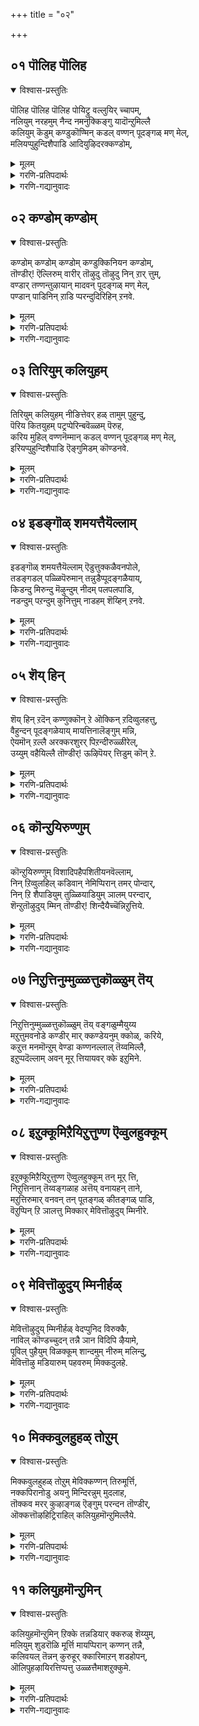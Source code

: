 +++
title = "०२"

+++


## ०१ पॊलिह पॊलिह
<details open><summary>विश्वास-प्रस्तुतिः</summary>

पॊलिह पॊलिह पॊलिह पोयिट्रु वल्लुयिर् च्चापम्,  
नलियुम् नरहमुम् नैन्द नमनुक्किङ्गु यादॊन्ऱुमिल्लै  
कलियुम् कॆडुम् कण्डुकॊण्मिन् कडल् वण्णन् पूदङ्गळ् मण् मेल्,  
मलियप्पुहुन्दिशैपाडि आदियुऴिदरक्कण्डोम्,
</details>

<details><summary>मूलम्</summary>

पॊलिह पॊलिह पॊलिह पोयिट्रु वल्लुयिर् च्चापम्,  
नलियुम् नरहमुम् नैन्द नमनुक्किङ्गु यादॊन्ऱुमिल्लै  
कलियुम् कॆडुम् कण्डुकॊण्मिन् कडल् वण्णन् पूदङ्गळ् मण् मेल्,  
मलियप्पुहुन्दिशैपाडि आदियुऴिदरक्कण्डोम्,
</details>

<details><summary>गरणि-प्रतिपदार्थः</summary>

पॊलिह, पॊलिह, पॊलिह = बाळिरि, शान्ति पडॆयिरि, अभिवृद्धिगॊळ्ळि, पोयिट्रु = होयिलु, वल् = बलिष्ठवाद, उयिर् = जीवन मेलण, शाखम् = शापवु \(जीवनु माडिद पापगळु\), नलियुम् = हिंसिसुव, नरहम् = नरकवु, नैन्द = नाशगॊण्डितु, नमनक्कु = यमनिगॆ, इङ्गु = इल्लि, यादु ऒन्ऱुम् इल्लै = एनॊन्दू \(कॆलस\) इल्ल, कलियुम् = कलिपुरुषनू, कॆडुम् = तॊलगिहोगुवनु, कण्डुकॊण्डेन् = कण्डुकॊळ्ळिरि, कडल् वण्नन्= कडलिन बण्णदवन, पूदङ्गळ् = भक्तरु, मण् मेल् = भूमियमेलॆ, मलिय = तुम्बिरुवन्तॆ, पुहुन्दु = प्रवेशिसि \(कूडिकॊण्डु\) इशैपादि = हाडुगळन्नु हाडुत्ता, आडि = कुणिदाडि, उऴिदर = \(ऎल्लॆल्लू\) सञ्चरिसुवुदन्नु कण्डोम् = कण्डॆवु. 
</details>

<details><summary>गरणि-गद्यानुवादः</summary>

बाळिरि, शान्तिपडॆयिरि, अभिवृद्धिगॊळ्ळि. जीवन मेलण बलवाद शापहोयितु. हिंसिसुव नरकवु नाशगॊण्डितु. यमनिगॆ इल्लि याव कॆलसवू इल्लदायितु. कलिपुरुषनू तॊलगुवनु. कण्डुकॊळ्ळि कडलवण्णन भक्तरु भूमियमेलॆ तुम्बिकॊण्डिरुवन्तॆ प्रवेशिसि, \(हाडुगळन्नु\) हाडुत्ता, कुणिदाडुत्ता \(ऎल्लॆल्लू\) सञ्चरिसुवुदन्नु कण्डॆवु. 

ई पाशुरदल्लि आळ्वारर हर्षोद्गारवन्नु काणबहुदु. भूमिय मेलण बलवाद शाप होयितु. हिंसिसुव नरकवु नाशगॊण्डितु. यमनिगॆ इल्लि याव कॆलसवू इल्लदायितु. कलिपुरुषनू तॊलगुवनु. कण्डुकॊळ्ळि कडलवण्णन भक्तरु भूमियमेलॆ तुम्बिकॊण्डिरुवन्तॆ प्रवेशिसि, \(हाडुगळन्नु\) हाडुत्ता, कुणिदाडुत्ता \(ऎल्लॆल्लू\) सञ्चरिसुवुदन्नु कण्डॆवु. 

ई पाशुरदल्लि आळ्वारर हर्षोद्गारवन्नु काणबहुदु. भूमिय मेलण जीवराशियॆल्ल ऒट्टागि उज्जीवनगॊळ्ळुव काल बन्तल्ल ऎन्दु अवरिगॆ अष्टु सन्तोष. 

जीवनु उद्धारगॊळ्ळुवुदक्कॆ बेकादद्दु अवनिगॆ अण्टिरुव ’हुट्टु-सावु’गळ पुनरावर्तनॆ इल्लदिरुवुदु, नरकबाधॆ इल्लदिरुवुदु, कलिय प्राबल्य अवरमेलॆ नडॆयदन्तागुवुदु. इन्थ ऒळ्ळॆयकाल बन्दद्दादरू हेगॆ? एतरिन्द? इवक्कॆ सूचनॆयू पाशुरदल्लिदॆ. 

“पॊलिह, पॊलिह, पॊलिह” – शाश्वतवाद आनन्दद बाळ्वॆयन्नु अनुभविसुववरागि ऎम्ब विषयवन्नु, ऒन्दे मातन्नु मूरु बारि बळसुत्ता, ऒत्ति ऒत्ति हेळुव रीति इदु. 

“पॊलि” – ऎम्बुदक्कॆ ’बाळु’, ’अभिवृद्धिगॊळ्ळु’, “शोभिसु’, ’विजृम्भिसु’, ’समृद्धिपडॆ’, ’मङ्गळावागु’, ’शान्तिपडॆ’, ऎन्दु मुन्तागि अर्थवागुव ऒळ्ळॆय पद. अदर बहुवचन क्रियारूप ’पॊलिह’. 

“पोयिट्रु वल् उयिर् शाबम्” – जीवनिगॆ तगुलिद्द बिडिसिकॊळ्ळलारद बलवाद शापवॆन्दरॆ ’पुनर्जन्म’ ’अदु होयितु’ ऎन्दरॆ, ’बिडुगडॆ उण्टायितु’, जीवनु कातरपडबेकादद्दु श्रमिसबेकादद्दु, अदक्कागिये – बिडुगडॆगोस्करवागिये. 

“नलियुम् नरहम् नैन्द” – पुनर्जन्मदिन्द जीवनिगॆ अवन ऒन्दॊन्दु हुट्टिनल्लू अवन कर्मक्कॆ तक्क फलवागि, अवनिगॆ नरकवासवू अल्लिय यातनॆगळू. ’हुट्टु, ऎम्बुदरिन्दले बिडुगडॆयाद बळिक अवनिगॆ नरकवासवॆल्लियदु? 

“नमनुक्किङ्ग्जुयादॊन्ऱुमिल्लै” – जीवनु मरणिसिद बळिक अवनु यमपट्टणक्कॆ होगि, अल्लि तन्न पापकर्मगळिगॆ तक्क दण्डनॆयन्नु यमनिन्द स्वीकरिसि, हिंसॆयन्नु अनुभविसबेकादद्दु यमन आज्ञॆयन्तॆ, ’हुट्टु’ ऎम्बुदे इल्लदाग ’सावु’ ऎल्लिन्द बन्तु? कर्मगळिगू पापानुभवक्कू अवकाशवॆल्लि? आद्दरिन्द, यमनिगेनु कॆलस? 

“कलियुम् कॆडुम्” – कलियुगदल्लि कपट, मोस, वञ्चनॆ, कळवु, कॊलॆ – मुन्ताद दुष्कृतिगळे हॆच्चु. सज्जनरिगॆ अवर सत्कार्यगळिगॆ ऎडॆयिल्लवागुत्तदॆ. भूमिय मेलॆ कॆट्टद्दु नडॆयुवुदक्कॆ अवकाशवे इल्लवाद मेलॆ, भगवन्नामसङ्कीर्तनॆ ऎल्लॆल्लू हरडितुम्बिद मेलॆ, कलिय प्राबल्यक्कॆ अवकाशवॆल्लि? 

“कण्डुकॊण्मिन्...................कण्डोम्” – जनरे, इदक्कॆल्ल कारणवेनॆम्बुदन्नु कण्डुकॊळ्ळि, भगवन्तन भक्तरु ऎल्लॆल्लू तुम्बिकॊण्डु, भगवन्तनन्नु कुरितु हाडि, हॊगळि, कुणिदाडि, आनन्दिसुत्तिरुवुदन्नु, अवर गोष्टिगळल्लि ऎल्ल कडॆयू सञ्चरिसुत्तिरुवुदन्नु नोडि. भगवन्नाम सङ्कीर्तनॆयु ऎल्लॆल्लू हरडुवुदू, भक्तर कूटगळु ऎल्लॆल्लू शोभिसुवुदू कारण, कण्डिरा\! 

आळ्वाररु हेळुत्तारॆ- भूलोकवासिगळे, नीवॆल्लरू चिरकाल आनन्ददिन्द बाळुव काल बन्दिदॆ\! भगवद्भक्तर कूटगळु ऎल्लॆल्लू भगवन्तनन्नु कुरितु हाडि, हॊगळि, नलियुवुदन्नू, अवरु तण्डगळागि देशवॆल्ल सञ्चरिसुवुदन्नू नोडि. अवर शुभकार्य ऎल्लर मेलू परिणामकारियागुवुदु\! ’हुट्टु’ ऎम्ब घोरशापदिन्द जीवनु मुक्तनागुवनु. नरकबाधॆ तप्पुवुदु. यमनिगॆ भूलोकदल्लि कॆलसवे इल्लदे होगुवुदु. कलियदोषगळिगॆ अवकाशविल्लवागुवुदु.
</details>



## ०२ कण्डोम् कण्डोम्
<details open><summary>विश्वास-प्रस्तुतिः</summary>

कण्डोम् कण्डोम् कण्डोम् कण्डुक्किनियन कण्डोम्,  
तॊण्डीर्\! ऎल्लिरुम् वारीर् तॊऴुदु तॊऴुदु निन् ऱार् त्तुम्,   
वण्डार् तण्णन्तुऴायान् मादवन् पूदङ्गळ् मण् मेल्,   
पण्डान् पाडिनिन् ऱाडि प्परन्दुदिरिहिन् ऱनवे.
</details>

<details><summary>मूलम्</summary>

कण्डोम् कण्डोम् कण्डोम् कण्डुक्किनियन कण्डोम्,  
तॊण्डीर्\! ऎल्लिरुम् वारीर् तॊऴुदु तॊऴुदु निन् ऱार् त्तुम्,   
वण्डार् तण्णन्तुऴायान् मादवन् पूदङ्गळ् मण् मेल्,   
पण्डान् पाडिनिन् ऱाडि प्परन्दुदिरिहिन् ऱनवे.
</details>

<details><summary>गरणि-प्रतिपदार्थः</summary>

कण्डोम्, कण्डोम्, कण्डोम् = कण्डॆवु, कण्डॆवु, कण्डॆवु, कण्णुक्कु = कण्णिगॆ, इनियन = प्रियवादद्दन्नु, कण्डोम् = कण्डॆवु, तॊण्डीर् = भक्तरे \(भागवतरे\), ऎल्लीरुम् = ऎल्लरू, वारीर् = बन्नि, तॊऴदु तॊऴदु = नमस्करिसि, पूजिसि, निन्ऱु = निन्तु, आर् त्तुम् = प्रार्थिसोण, वण्डुआर् = दुम्बिगळु तुम्बिरुव, तण् = तम्पाड, अम् = सॊगसाद, तुऴायान् = तुलसिय हारवन्नु धरिसिदवनाद, मादवन् = माधवन, पूदङ्गळ् = भक्तरु, मणि मेल् = भूमिय मेलॆ, पण्डान् = हाडुगळन्नु, पादि = हाडि, निन्ऱु = निन्तु, आडि = नलिदाडि, परन्दु = ऎल्लॆल्लू विस्तरिसि, \(हरडिकॊण्डु\), तिरिहिन् ऱनवे = सञ्चरिसुत्तिद्दारॆ. 
</details>

<details><summary>गरणि-गद्यानुवादः</summary>

कण्डॆवु कण्डॆवु कण्डॆवु. कण्णिगॆ प्रियवादद्दन्नु कण्डॆवु. भक्तरे ऎल्लरू बन्नि. नमस्करिसि, पूजिसि, निन्तु, प्रार्थिसोण. दुम्बिगळु तुम्बिरुव तम्पाद सॊगसाद तुलसिय हारवन्नु धरिसिदवनाद माधवन भक्तरु \(भागवतरु\) भूमिय मेलॆ हाडुगळन्नु हाडि, निन्तु नलिदाडि, ऎल्लॆल्लू हरडिकॊण्डु, सञ्चरिसुत्तिद्दारॆ. 

भक्तर कूटगळु भगवन्तनन्नु हॊगळि, हाडि, नलिदु, इतररन्नु नलिसुत्तारॆ. अवर सहवासदिन्द ऎल्लरू भक्तरागबहुदु – ऎम्बुदु ई पाशुरद विषय. 

आळ्वाररु हेळुत्तारॆ- भक्तजनरे, आनन्दद नोटवॊन्दु कण्डु बरुत्तिदॆ. ऎल्लॆल्लू भक्तजनर कूटगळु तुम्बि, हरडुत्तिवॆ. परिमळतुम्बिद तुलसिय हारवन्नु धरिसिरुव माधवनाद सर्वेश्वरनन्नु कुरितु कीर्तिसि, हाडि, नलिदाडि, सञ्चरिसुत्तिद्दारॆ भक्तर कूट. नावू अल्लिगॆ होगोण. अवरन्नु ऎदुर्गॊळ्ळोण. अवरिगॆ ऎरगोण. अवरन्नु पूजिसोण. अवरॊडनॆ कूडिकॊळ्ळोण. भगवन्तनन्नु स्तुतिसि, पूजिसि, आनन्दिसोण, बन्नि. ई सुसमयवन्नु नावु कळॆदुकॊळ्ळबारदु. 

सज्जनर सङ्गदिन्द बरुवुदु सत्फलवे अल्लवे?
</details>



## ०३ तिरियुम् कलियुहम्
<details open><summary>विश्वास-प्रस्तुतिः</summary>

तिरियुम् कलियुहम् नीङित्तेवर् हळ् तामुम् पुहुन्दु,  
पॆरिय कितयुहम् पट्रप्पेरिन्बवॆळ्ळम् पॆरुह,  
करिय मुहिल् वण्णनॆम्मान् कडल् वण्णन् पूदङ्गळ् मण् मेल्,   
इरियप्पुहुन्दिशैपाडि ऎङ्गुमिडम् कॊण्डनवे.
</details>

<details><summary>मूलम्</summary>

तिरियुम् कलियुहम् नीङित्तेवर् हळ् तामुम् पुहुन्दु,  
पॆरिय कितयुहम् पट्रप्पेरिन्बवॆळ्ळम् पॆरुह,  
करिय मुहिल् वण्णनॆम्मान् कडल् वण्णन् पूदङ्गळ् मण् मेल्,   
इरियप्पुहुन्दिशैपाडि ऎङ्गुमिडम् कॊण्डनवे.
</details>

<details><summary>गरणि-प्रतिपदार्थः</summary>

तिरियुम् = मुन्नुग्गि सञ्चरिसुव, कलियुहम् = कलियुगवु \(कलिप्रभाववु\), नीङ्गि = कडॆगडु \(नीगि\), तेवर् हळ् तामुम् = देवतॆगळू \(सात्त्विक स्वभावदजनरु\), पुहुन्दु = भूलोकवन्नु सेरि, पॆरिय = महत्ताद, कितयुहम् = कृतयुगवु, पट्रि= उण्टागि, पेर् इन् बम् = आनन्दद हॆच्चाद, वॆळ्ळम् = प्रवाहवु, पॆरुह = तुम्बि हरियुवन्तॆ, करिय मुहिल् वण्णन् = कार्मुगिलबण्णदवनू, ऎम्मान् = नम्म स्वामियू, कडल् वण्णन् = कडलवण्णनू आदवन, पूदङ्गळ् = भक्तरु, मण् मेल् = भूलोकदल्लि, इरिय = निर्भयवागि, पुहुन्दु = बन्दु \(सेरि\), इशैपाडि = \(भगवद्गुण\) गानमाडि, ऎङ्गुम् = ऎल्लॆल्लियू, इडम् कॊण्डनवे = तुम्बिकॊण्डिद्दारल्ल. 
</details>

<details><summary>गरणि-गद्यानुवादः</summary>

मुन्नुग्गि सञ्चरिसुव कलियुगवु \(कलिप्रभाववु\) नीगि, देवतॆगळू \(सात्त्विक स्वभावद जनरू\) भूलोकवन्नु सेरि, महत्ताद कृतयुगवु बन्दु महदानन्दद हळ्ळवु तुम्बि हरियुवन्तॆ, कार्मुगिलबण्णदवनू, कडलवण्णनू आद नम्म स्वामिय भक्तरु भूलोकदल्लि निर्भयवागि बन्दु सेरि, \(भगवद्गुण\) गानमाडि, ऎल्लॆल्लू तुम्बिकॊण्डिद्दारल्ल\! 

भक्तकूटगळु भूमिय मेलॆ तुम्बिकॊण्डिरुवदर परिणामवेनॆन्दु इल्लि सूचिसलागुत्तदॆ. 

“तिरियुम् कलियुहम् नीङ्ग’ – कलियुग मुन्नुग्गि बरुत्तिरुवुदु तडॆगॊळ्ळुत्तदॆ. कलिय प्राबल्यवॆन्दरॆ, धर्मनष्टवागुत्तदॆ. आचार व्यवहारगळल्लि ऎल्ला बगॆय मार्पाडुगळु नडॆयुत्तवॆ. वर्णसङ्करवागुत्तदॆ. देवरु, हिरियरु, भक्तरु मुन्ताद सात्त्विकरिगॆ ऎडॆये इल्लवागुत्तदॆ. ऎल्लॆल्लू तामसगुणतुम्बि ताण्डववाडुत्तदॆ. ऎल्ला बगॆय कॆट्ट परिणामगळे तुम्बितुळुकुत्तदॆ. ई बगॆयदॆल्लवू परिपूर्णवागि नाशवागुवुदु भगवद्भक्तर तण्डगळु निर्भयवागि हाडुत्ता मैमरॆतु नलिदाडुवुदरिन्दले. 

“तेवर् हळ् तामुम् पुहुन्दु” – कृतयुग भूलोकदल्लि बन्दितॆन्दरॆ, सुररू भूसुररॊडनॆ कलॆतु आनन्दिसुवन्तागुत्तदॆ. आग भूलोकवू स्वर्गसमानवे आगुत्तदॆ. 

“पॆरिय कितयुहम् पट्रि” – भक्तर कूटगळु ऎल्लॆल्लू निर्भयवागि भगवन्नामसङ्कीर्तनॆ मादुत्ता भूलोकदल्लि सञ्चरिसुवुदर परिणामवागि, अधर्म, कपट, वञ्चनॆ, क्रौर्य मुन्तादवक्कॆ स्थळविल्लदॆ होगुत्तदॆ. मत्तॆ धर्मनॆलॆगॊळ्ळुत्तदॆ. देवरु, गुरु, हिरियरु, भक्तरु – इवरल्लि गौरव हॆच्चुत्तदॆ. सात्त्विक गुणक्कॆ प्राधान्य सिक्कुत्तदॆ. 

आळ्वाररु हेळुत्तारॆ- भगवद्भक्तर कूटगळु भूमिय मेलॆ ऎल्ल कडॆयू तुम्बिकॊण्डु, भक्तिय हाडुगळन्नु हाडि नलियुवुदर फलवागि, कलिय प्रभाववे इल्लदन्तागुत्तदॆ. धर्मक्कॆ आधारवाद सत्त्वप्रधानवाद कृतयुग बरुत्तदॆ. ऎल्लॆल्लू आनन्दद कडलु हरियुत्तदॆ. तृप्तियू, शान्तियू नॆलॆगॊळ्ळुत्तवॆ. \(भक्तरे, बन्नि नावू अवरॊडनॆ कूडि, आडि, नलियोण\).
</details>



## ०४ इडङ्गॊळ् शमयत्तैयॆल्लाम्
<details open><summary>विश्वास-प्रस्तुतिः</summary>

इडङ्गॊळ् शमयत्तैयॆल्लाम् ऎडुत्तुक्कळैवनपोले,   
तडङ्गडल् पळ्ळिपॆरुमान् तन्नुडैप्पूदङ्गळैयाय्,  
किडन्दु मिरुन्दु मॆऴुन्दुम् नीदम् पलपलपाडि,  
नडन्दुम् पऱन्दुम् कुनित्तुम् नाडहम् शॆय्हिन् ऱनवे.
</details>

<details><summary>मूलम्</summary>

इडङ्गॊळ् शमयत्तैयॆल्लाम् ऎडुत्तुक्कळैवनपोले,   
तडङ्गडल् पळ्ळिपॆरुमान् तन्नुडैप्पूदङ्गळैयाय्,  
किडन्दु मिरुन्दु मॆऴुन्दुम् नीदम् पलपलपाडि,  
नडन्दुम् पऱन्दुम् कुनित्तुम् नाडहम् शॆय्हिन् ऱनवे.
</details>

<details><summary>गरणि-प्रतिपदार्थः</summary>

इडम् कॊळ् = आक्रमिसिकॊण्डिरुव, शमयत्तै ऎल्लाम् = कालवन्नॆल्ला \(धर्मगळन्नॆल्ला\) ऎडुत्तु = कित्तु, कळैवन पोले = नाशमाडुव हागॆ, तडकडल् = विस्तारवाद कडलल्लि, पळ्ळि = पवडिसुव \(निद्रिसुव\), पॆरुमान् = स्वामियु, तन्नुडै = तन्न, पूदङ्गळै आय् = भक्तरे आगि, किडन्दुम् = निन्तू, नीदम् = हाडुगळन्नु, पलपल पादि= हलवारु हाडि, नडन्दुम् = नडॆदाडियू, पऱन्दुम् = हाराडियू \(आतुरगॊण्डू\), कुनित्तुम् = बग्गियू, नाटहम् = नाटकवन्नु, शॆय् हिन् ऱनवे = माडुत्तिद्दारल्ल\!
</details>

<details><summary>गरणि-गद्यानुवादः</summary>

आक्रमिसिकॊण्डिरुव \(कालवन्नॆल्ला\) धर्मगळन्नॆल्ला कित्तु नाशमाडुव हागॆ विस्तारवाद कडलल्लि निद्रिसुव स्वामियु तन्न भक्तरे आगि, मलगियू, कुळितू, निन्तू, अनेकानेक हाडुगळन्नु हाडि, नडॆदाडियू, हाराडियू, बग्गियू, नाटकवन्नु माडुत्तिद्दारल्ल? 

भगवद्भक्तरु इळॆयल्लि माडुव दिव्यवाद कॆलसगळन्नू, अवुगळिन्दागुव परिणामवन्नू इल्लि हेळलागुत्तिदॆ. 

भक्तरु \(भागवतरु\) यारु? – जनसामान्यरन्नु तन्न कडॆगॆ आकर्षिसुवुदक्कागि, भगवन्तने सद्भक्तर रूप तळॆदु, भूमिय मेलॆ ऎल्लॆल्लु हरडिकॊण्डु, भक्तिय हाडुगळन्नु हाडुत्ता, कुळितु, निन्तु, मलगि, ऎद्दु, बग्गि, आडि, कुनिदु – नानाबगॆयल्लि नाटकवन्नाडुत्तिद्दानॆ. 

भक्तरु भगवत्स्वरूपवे ऎन्दू, भगवन्तनिगॆ सल्लबेकाद अवरिगॆ सल्लबेकॆन्दू इल्लि हेळिदन्तॆ. 

आळ्वाररु हेळुत्तारॆ- भूमियमेलॆ जनरु बेडवाद कार्यगळल्लि आसक्तिवहिसि, व्यर्थवागि कालवन्नु कळॆयुवुदन्नु तप्पिसुवुदक्कागि, भगवन्तने स्वतः भक्तर रूपदल्लि अवतरिसुत्तानॆ. नॆलदमेलॆ कुळितु, निन्तु, मलगि, नडॆदु, बग्गि, ऎद्दु, नानारीतियल्लि नाटकवाडुत्ता \(नटनॆ माडुत्ता\), बगॆबगॆयागि भक्तिय हाडुगळन्नु हाडुत्ता इद्दानॆ. अवने आद भागवतरन्नु \(भक्तरन्नु\) हिम्बालिसि, अवर हाडुगळन्नालिसि, आनन्दिसि, उज्जीवनगॊळ्ळोण. 

पाशुरदल्लि ’शमयम्’ ऎम्ब पद ’काल’ ऎन्दू ’धर्म’ ऎन्दू अर्थ कॊडुत्तदॆ. आळ्वारर कालदल्लि वैदिक मत खिलवागित्तु. अवैदिक मतगळु ऎल्लॆल्लू हरडिकॊण्डिद्दवु. ई विषयवन्नु मनस्सिगॆ तन्दुकॊण्डरॆ, पाशुरवन्नु ई बगॆयल्लि विवरिसबहुदु- वेदबाहिरवाद मतगळन्नॆल्ला बेरु सहित कित्तुहाकुवुदक्कागि. वेद मतवन्नु उद्धरिसुवुदक्कागि, भगवन्तनु भक्तर रूपदल्लि भूमियमेलॆ अवतरिसि, भक्तिभाववन्नु ऎल्लॆल्लू हरडुवन्तॆ माडिद्दानॆ” – भगवन्तन विचित्रनाटकवे इदु”.
</details>



## ०५ शॆय् हिन्
<details open><summary>विश्वास-प्रस्तुतिः</summary>

शॆय् हिन् ऱदॆन् कण्णुक्कॊन् ऱे ऒक्किन् ऱदिव्वुलहत्तु,  
वैहुन्दन् पूदङ्गळेयाय् मायत्तिनालॆङ्गुम् मन्नि,  
ऐयमॊन् ऱल्लै अरक्करशुरर् पिऱन्दीरुळ्ळीरेल्,  
उय्युम् वहैयिल्लै तॊण्डीर्\! ऊऴिपॆयर् त्तिडुम् कॊन् ऱे.
</details>

<details><summary>मूलम्</summary>

शॆय् हिन् ऱदॆन् कण्णुक्कॊन् ऱे ऒक्किन् ऱदिव्वुलहत्तु,  
वैहुन्दन् पूदङ्गळेयाय् मायत्तिनालॆङ्गुम् मन्नि,  
ऐयमॊन् ऱल्लै अरक्करशुरर् पिऱन्दीरुळ्ळीरेल्,  
उय्युम् वहैयिल्लै तॊण्डीर्\! ऊऴिपॆयर् त्तिडुम् कॊन् ऱे.
</details>

<details><summary>गरणि-प्रतिपदार्थः</summary>

शॆय् हिन् ऱदु = \(अवरु\) माडुत्तिरुवुदु. ऎन् कण्णुक्कु = नन्न कण्णिगॆ, ऒन् ऱे = ऒन्दे आगि, ऒक्किन् ऱदु = तोरिबरुत्तदॆ, इ उलहत्तु = ई लोकदल्लि, वैहुन्दन् = भगवन्तनु \(वैकुण्ठपतियु\), पूदङ्गळे आय् = भक्तरे आगि \(अवतरिसि\), मायत्तिनाल् = मायदिन्द ऎङ्गुम् = ऎल्लल्लियू, मन्नि = तुम्बि, \(इरुत्तानॆ\) ऐयम् ऒन्ऱु इल्लै = संशयवु स्वल्पवू इल्ल, अरक्कर् अशुरर् = राक्षसरु, असुररु, पिऱन्दीर् = हुट्टिदवरु, उळ्ळीर् = आगिद्दरॆ \(उळ्ळवरागिद्दरॆ\), उय्युम् = उज्जीवनगॊळ्ळुव, वहै इल्लै = रीति इल्ल, तॊण्डीर् = भक्तरे, ऊऴि = युगवु, पॆयर् त्तु = वृद्धिगॊण्डु, इडुम् कॊन् ऱे = \(निम्मन्नु \) कॊन्दे बिडुवुदु. 
</details>

<details><summary>गरणि-गद्यानुवादः</summary>

\(अवरु\) माडुत्तिरुवुदु नन्न कण्णिगॆ ऒन्दे आगि तोरिबरुत्तदॆ. ई लोकदल्लि वैकुण्ठपतियु भक्तरे आगि अवतरिसि, तन्न मायॆयिन्द ऎल्लॆल्लू तुम्बिरुत्तानॆ. संशय स्वल्पवू इल्ल. राक्षसरु असुररु \(इवरिगॆ\) हुट्टिदवरु उळ्ळवरागिद्दरॆ, उज्जीवनक्कॆ बेरॆ रीतिये इल्ल. भक्तरे, युगवु वृद्धिगॊण्डु निम्मन्नु कॊन्देबिडुवुदु.

हिन्दिन पाशुरद विषयवाद भगवन्तने भक्तररूपदल्लि धरॆगिळिदु बन्दु माडुत्तिरुव कॆलसद फलवेनॆम्बुदन्नु इन्नष्टु स्पष्टपडिसलागुत्तदॆ. 

“शॆय् हिन् ऱदॆन् कण्णुक्कॊन् ऱे ऒक्किन् ऱदु” – धरॆय जनरु माडुवुदॆल्लवू, ऒन्दे बगॆयदु ऎनिसुत्तदॆ. हुट्टुवुदु, बॆळॆयुवुदु, लग्नवागुवुदु, मक्कळन्नु पडॆयुवुदु, जीवनदल्लि नानाक्लेशगळन्नु अनुभविसुवुदु. बगॆबगॆय कर्मगळन्नु माडुवुदु, रोग मुप्पुगळन्ननुभविसुवुदु, कडॆगॆ सायुवुदु. निरन्तरवू संसार तापत्रयगळल्लि सिक्किबिद्दु तॊळलुत्तले इरुवुदु. ई जनरू उद्धारगॊळ्ळबेडवे? बिडुगडॆ हॊन्दबेडवे? बिडुगडॆ हॊन्दबेडवे? आळ्वाररिगॆ इदन्नॆल्ला कण्डु मरुक. 

“इव्वुलहत्तु वैहुन्दन् पूदङ्गळॆयाय् मायत्तिनालॆङ्गुम् मन्नि” – भगवन्तनिगॆ इन्थ अज्ञानि जनरन्नु कुरितु मरुक. अवरन्नु सन्मार्गक्कॆ तरलु सङ्कल्पिसुत्तानॆ. अदक्कागि, लोकदल्लि भगवद्भक्तर रूपदल्लि अवतरिसि, अवने ऎल्लॆल्लू हरडिकॊण्डिद्दानॆ. नामसङ्कीर्तनॆयन्नु नडॆसुत्तानॆ. अदन्नु ऎल्लरू स्वीकरिसुवन्तॆ माडुत्तानॆ. हीगिदॆ भगवन्तन् ’माय’ – अवन सङ्कल्प.

“अरक्करशुरर् पिऱन्दीरुळ्ळीरेल्” – जनरे, असुर, राक्षस स्वभावदवरु नीवागिद्दरॆ, निमगॆ उद्धारगॊळ्ळलु बेरॆ मार्गवे इल्ल. भगवन्नामस्मरणॆयॊन्दे सरळमार्ग. 

“ऊऴि पॆयर् त्तिडुम् कॊन् ऱे” – मेलण मार्गवन्नु, असुर, राक्षस प्रकृतियवरु नीवागि, हिडिद हॊरतु निमगॆ उज्जीवनसाध्यविल्ल. कलिपुरुषनिगॆ निम्म स्वभावदवरल्लि बहळ इष्ट. अवनु प्रबलगॊळ्ळुवुदक्कॆ अनुकूल. निम्मन्नु मत्तॆमत्तॆ कॊल्लुवुदक्कू, कडुपापिगळन्नागि माडुवुदक्कू, नरकभाजन माडुवुदक्कू अवनिगॆ सदवकाश. 

आळ्वाररु हेळुत्तारॆ- नन्न कण्णिगॆ लोकद जनरॆल्ल माडुवुदु ऒन्दे कॆलस ऎन्दु तोरुत्तदॆ. कलियु प्रबलगॊण्डु तामसप्रकृति वृद्धिगॊळ्ळुवुदु. अदरिन्द जनरन्नु तप्पिसुवुदक्कागिये भगवन्तनु भक्तर \(भागवतर\) रूपदल्लि ऎल्लॆल्लू हरडिकॊण्डु, अवर उज्जीवनक्कॆ सरळ मार्गवाद भगवन्नाम स्मरणॆमाडुवुदन्नु कलिसुत्तानॆ.
</details>



## ०६ कॊन्ऱुयिरुण्णुम्
<details open><summary>विश्वास-प्रस्तुतिः</summary>

कॊन्ऱुयिरुण्णुम् विशादिपहैपशितीयनवॆल्लाम्,   
निन् ऱिव्वुलहिल् कडिवान् नेमिप्पिरान् तमर् पोन्दार्,  
निन् ऱि शैपाडियुम् तुळ्ळियाडियुम् ञालम् परन्दार्,  
शॆन्ऱुतॊऴुदुय् म्मिन् तॊण्डीर्\! शिन्दैयैच्चॆन्निऱुत्तिये.
</details>

<details><summary>मूलम्</summary>

कॊन्ऱुयिरुण्णुम् विशादिपहैपशितीयनवॆल्लाम्,   
निन् ऱिव्वुलहिल् कडिवान् नेमिप्पिरान् तमर् पोन्दार्,  
निन् ऱि शैपाडियुम् तुळ्ळियाडियुम् ञालम् परन्दार्,  
शॆन्ऱुतॊऴुदुय् म्मिन् तॊण्डीर्\! शिन्दैयैच्चॆन्निऱुत्तिये.
</details>

<details><summary>गरणि-प्रतिपदार्थः</summary>

कॊन्ऱु = कॊन्दु, उयिर् = प्राणवन्नु, उण्णुम् = नलुगिसुवन्थ \(हिंसिसि पीडिसुवन्त\), विशादि =व्याधि \(रोग\), पहै = द्वेष, पशि = हसिवु, \(मुन्ताद\), तीयन ऎल्लाम् = कॆट्टवॆल्लवन्नू निन्ऱु इ उलहिल् = ई लोकदिन्द, \(’इ उलहिल् निन्ऱु’ ऎन्दु अन्वय\), कडिवान् = तॊलगिसुवुदक्कागिये, नेमिप्पिरान् तमर् = तॊलगिसुवुदक्कागिये, नेमिप्पिरान् तमर् = चक्रधारियाद स्वामिय भक्तरु \(दासरु\), पोन्दार् = बन्दिद्दारॆ, निन्ऱु= निन्तु, इशैपाडियुम् = गानमाडियू, तुळ्ळि = उत्साहदिन्द, आडियुम् = नलिदाडियू \(कुणिदाडियू\), ञूलम् = भूलोकदल्लॆल्ला, परन्दार् = हरडिकॊण्डिद्दारॆ, शॆन्ऱु = होगि, तॊऴुदु = ऎरगि \(पूजिसि\), उय् म्मिन् = उज्जीवनगॊळ्ळि, तॊण्डीर् = भक्तरे, शिन्दैयै = मनस्सन्नु, शॆम् निऱुत्तिये = चॆन्नागि \(शुद्धवागि\) इरिसि \(निल्लिसि\)ये. 
</details>

<details><summary>गरणि-गद्यानुवादः</summary>

कॊन्दु पीडिसुवन्थ रोग, द्वेष, हसिवु मुन्ताद कॆट्टवॆल्लवन्नू ई लोकदिन्द तॊलगिसुवुदक्कागिये चक्रधारियाद स्वामिय भक्तरु बन्दिद्दारॆ. निन्तु गान माडियू, उत्साहदिन्द कुणिदाडियू भूलोकदल्लॆल्ला हराडिकॊण्डिद्दारॆ. भक्तरे, होगि, ऎरगु \(पूजिसि\), उज्जीवनगॊळ्ळिरि, मनस्सन्नु शुद्धवागि इरिसिये. 

भगवद्भक्तराद भागवतरु भूलोकदल्लॆल्ला तुम्बि हरडिकॊण्डिरुवुदर उद्देशवेनु ऎम्बुदन्नु इल्लि हेळलागुत्तदॆ. 

“कॊन्ऱुयिरुण्णुम्..........................यॆल्लाम्” – मनुष्यनन्नु हिंसिसि, नलुगिसि, पीडिसुव कॆट्ट विषयगळु हलवारु. इल्लि मूरन्नु मात्र आरिसिकॊळ्ळलागिदॆ – व्याधि, द्वेष, हसिवु. ऒन्दॊन्दर जॊतॆगू इन्नू कॆलविदॆ. ’व्याधि’य जॊतॆगॆ, मुप्पु, सावु, हुट्टु. ’द्वेष’द जॊतॆगॆ राग \(आशॆ\), कोप, क्रोध, असूयॆ, हसिविन जॊतॆगॆ बायारिकॆ मत्तु अवुगळन्नु हॆच्चिसुव दारिद्र्य. ऎल्लवू मनुष्यनन्नु अवनु सायुव तनक हिण्डि हिप्पट्टॆमाडि, गोळाडिसतक्कवु. कडॆगॆ, अवनिगॆ मरुहुट्टन्नू उण्टुमाडतक्कवु. 

आळ्वाररु हेळुत्तारॆ- भक्तरे, बदुकिरुवष्टु कालवू मनुष्यनन्नु नानारीतियल्लि हिंसिसुत्तिरुव कॆट्ट विषयगळन्नॆल्ला ई लोकदिन्द तॊलगिसलु भगवद्भक्तरु \(भागवतरु\) ई लोकदल्लि अवतरिसिद्दारॆ. अवरु ऎल्लॆल्लू हरडिकॊण्डिद्दारॆ. अवरु अल्लल्लि निन्तु, भगवन्तनन्नु कुरितु हाडुत्तारॆ. मैमरॆतु कुणियुत्तारॆ. नीवू सह निम्म मनस्सन्नु शुद्धगॊळिसिकॊण्डु, \(ऒळ्ळॆय मनस्सिनिन्द\), अवर बळिगॆ बन्नि. अवरन्नु आश्रयिसि. भगवन्तन कीर्तन चिन्तनगळल्लि पालुगॊळ्ळि, नीवु उज्जीवनगॊळ्ळुव बगॆ हेगॆ.
</details>



## ०७ निऱुत्तिनुम्मुळ्ळत्तुकॊळ्ळुम् तॆय्
<details open><summary>विश्वास-प्रस्तुतिः</summary>

निऱुत्तिनुम्मुळ्ळत्तुकॊळ्ळुम् तॆय् वङ्गळुम्मैयुय्य  
मऱुत्तुमवनोडे कण्डीर् मार् क्कण्डेयनुम् क्कोळ्, करिये,   
कऱुत्त मनमॊन्ऱुम् वेण्डा कण्णनल्लाल् तॆय्वमिल्लै,  
इऱुप्पदॆल्लाम् अवन् मूर् त्तियायवर् क्के इऱुमिने.
</details>

<details><summary>मूलम्</summary>

निऱुत्तिनुम्मुळ्ळत्तुकॊळ्ळुम् तॆय् वङ्गळुम्मैयुय्य  
मऱुत्तुमवनोडे कण्डीर् मार् क्कण्डेयनुम् क्कोळ्, करिये,   
कऱुत्त मनमॊन्ऱुम् वेण्डा कण्णनल्लाल् तॆय्वमिल्लै,  
इऱुप्पदॆल्लाम् अवन् मूर् त्तियायवर् क्के इऱुमिने.
</details>

<details><summary>गरणि-प्रतिपदार्थः</summary>

निऱुत्ति = निल्लिसि \(ऒम्मॊनॆयागि\) नुम् = निम्म, उळ्ळत्तु = मनस्सन्नु, कॊळ्ळुम् = पडॆदुकॊळ्ळुव \(चिन्तिसल्पडुव\), तॆय् वङ्गळ् = देवतॆगळु, उम्मै = निम्मन्नु, उय्यक्कॊळ् = उज्जीवनपडिसुवुदु, मऱुत्तुम् = मत्तॆ, अवनोडे = आ सर्वेश्वरनॊडनॆ, कण्डीर् = कण्डिरा, मार् क्कण्डेयनुम् = मार्काण्डॆयनू, करिये = साक्षिये, कऱुत्त = कप्पनॆय, मनम् = मनस्सु, ऒन्ऱुम् = स्वल्पवू, वेण्डा = बेड, कण्ण अल्लाल् = श्रीकृष्णरूपियाद अत्याकर्षकनु, हॊरतु, तॆय् वम् इल्लै = \(बेरॆ\) दैववे इल्ल, इऱुप्पदु ऎल्लाम् = सल्लिसुवुदॆल्लवन्नू, अवन् = अवन, मूर् त्ति याय = स्वरूपवे आगिरुव, अवर् क्के = अवरिगॆ \(इतर दैवगळिगॆ सर्वेश्वरनिगे\) इऱुमिने = सल्लिसिरि. 
</details>

<details><summary>गरणि-गद्यानुवादः</summary>

निम्म मनस्सन्नु स्थिरपडिसि \(ऒम्मॊनॆ माडि\) पडॆदुकॊळ्ळुव \(चिन्तिसल्पडुव\) देवतॆगळु निम्मन्नु उज्जीवनगॊळिसुवुदन्नु मत्तॆ अवनॊडनॆ \(आ सर्वेश्वरनॊडनॆ\) कण्डिरल्ल\! मार्काण्डेयनू साक्षिये. कप्पनॆय मनस्सु स्वल्पवू बेड. श्रीकृष्णरूपियाद अत्याकर्षकनन्नु बिट्टरॆ बेरॆ दैववे इल्ल. नीवु सल्लिसुवुदॆल्लवन्नू अवन स्वरूपवे आगिरुव \(इतर दैवगळिगॆ सर्वेश्वरनिगे\) सल्लिसि. 

भगवद्भक्तरु भूमिय मेलॆ ऎल्लॆल्लू हरडिकॊण्डु, सर्वेश्वरनन्नु कीर्तिसुत्तारॆन्दू, अवरन्नु आश्रयिसि, आ मूलक् उद्धारगॊळ्ळबेकॆन्दु इदुवरॆगॆ हेळलायितु. ईग आ जनक्कॆ इन्नॊन्दु सलहॆ नीडलागुत्तदॆ. जन अन्यदैवगळ भक्तरागिद्दरॆ, अवरु तम्म भक्तियन्नु कष्टपट्टु दृढपडिसिकॊण्डवरादरॆ, अवरु माडबेकादद्देनु? 

“मार् क्कण्डेयनुम् करिये” – इदक्कॆ मार्कण्डेयनन्नु ऒन्दु निदर्शनवागि ऎत्तिकॊळ्ळलागिदॆ. अवनु शिवभक्तरल्लि हॆसरादवनु. ऎळॆय हरॆयदल्लि अवनन्नु यमन पाश बिदिगु ऎळॆदुकॊण्डु होगुव सन्दर्भबन्दाग, तानु पूजॆ माडुत्तिद्द शिवलिङ्गवन्ने अवनु बाचि तब्बिहिडिदनु. यमपाशबिडलिल्ल. आ लिङ्गदॊडनॆये अवनन्नु सॆळॆयतॊडगितु. आग परमभक्तनाद शिवनु बाचि तब्बिहिडिदनु. यमपाश बिडलिल्ल. आ लिङ्गदॊडनॆये अवनन्नु सॆळॆयतॊडगितु. आग परमभक्तनाद शिवनु सर्वेश्वरनन्नु प्रार्थिसि, अवन सहायदिन्द कालनन्नु गॆद्दनु ऎम्बुदु इल्लि सन्दर्भ. 

“कऱुत्त मनमॊन्ऱुम् वेण्डा” – अन्यदेवता पूजकरिगॆ हेळुव मातिदु – निम्म मनस्सु कॆडदिरलि. कोपमाडबेडि. नन्नमातन्नु समाधानवागि केळि, तिळियिरि. 

“कण्णनल्लाल् तॆय्वमिल्लै” – सर्वेश्वरनु अत्याकर्षक सुन्दर. श्रीकृष्णावतारियागि अवनु नडॆसिद आश्चर्याद्भुत कार्यगळन्नु नीवु तिळिदिरादरॆ, ई मातिन सत्य निमगॆ तिळियुवुदु. अवने आश्रयिसि भजिसतक्क एकैक दैव. 

“इऱुप्पदॆल्लाम्.....................इऱुमिने” – नीवु कष्टपट्टु, मनस्सन्नु दृढगॊळिसि अन्तरङ्गदल्लि पडॆदुकॊण्डिरुव दैववन्ने भजिसि, पूजिसि, आदरॆ, नीवु पूजिसुवाग, निम्म दैववन्नु आ सर्वेश्वरन रूपवॆन्दु भाविसि, निम्म भक्तियन्नु अवनिगे \(आ सर्वेश्वरनिगे\) सल्लिसुत्तिरुवुदागि तिळियिरि. 

आळ्वाररु हेळुत्तारॆ- अन्यदैवगळन्नु पूजिसुववरे, अत्याकर्षकनाद सर्वेश्वरनन्ने इतर ऎल्ल देवरुगळू आश्रयिसुत्तारॆ. नन्न ई मातिगॆनीवु कोपगॊळ्ळबेडि. नीवु श्रमपट्टु निम्म अन्तरङ्गदल्लि कूरिसिकॊण्डिरुव दैववन्ने बिडदॆ भक्तियिन्द पूजिसुत्ता बन्नि. मत्तु आ दैवसर्वेश्वरन ऒन्दु रूपवॆन्दु तिळिदु, निम्म भक्तियन्नु सल्लिसि, उज्जीवनगॊळ्ळि.
</details>



## ०८ इऱुक्कूमिऱैयिऱुत्तुण्ण ऎव्वुलहुक्कूम्
<details open><summary>विश्वास-प्रस्तुतिः</summary>

इऱुक्कूमिऱैयिऱुत्तुण्ण ऎव्वुलहुक्कूम् तन् मूर् त्ति,  
निऱुत्तिनान् तॆय्वङ्गळाह अत्तॆय् वनायहन् ताने,  
मऱुत्तिरुमार् वनवन् तन् पूतङ्गळ् कीतङ्गळ् पाडि,  
वॆऱुप्पिन् ऱि ञालत्तु मिक्कार् मेवित्तॊऴुदुय् म्मिनीरे.
</details>

<details><summary>मूलम्</summary>

इऱुक्कूमिऱैयिऱुत्तुण्ण ऎव्वुलहुक्कूम् तन् मूर् त्ति,  
निऱुत्तिनान् तॆय्वङ्गळाह अत्तॆय् वनायहन् ताने,  
मऱुत्तिरुमार् वनवन् तन् पूतङ्गळ् कीतङ्गळ् पाडि,  
वॆऱुप्पिन् ऱि ञालत्तु मिक्कार् मेवित्तॊऴुदुय् म्मिनीरे.
</details>

<details><summary>गरणि-प्रतिपदार्थः</summary>

इऱुक्कुम् = नॆलॆयागिरुअ, इऱै = देवतॆगॆ \(देवनिगॆ\), इऱुत्तु = \(काणिकॆ\) सल्लिसि, उण्ण = अनुभविसुवुदक्कागि \(बाळुवुदक्कागि\), ऎव्वुलहक्कुम् = ऎल्ला लोकगळिगू, तन् मूर्त्ति = तन्न मूर्तियन्नु, निऱुत्तिनान् = निल्लिसिदनु, तॆय् वङ्गळ् आह = \(आया लोकगळिगॆ\) दैववागि \(ऒडॆयनागि\), अतॆय् वम् नायहन् ताने = आ दैवगळ नायकनाद \(ऒडॆयनाद\)वने, मऱु = मच्चॆयन्नु, तिरुमार् बवन् तन् = पवित्रवाद ऎदॆयल्लि उळ्ळवन, पूतङ्गळ् = भक्तरु, कीतङ्गळ् पाडि = कीर्तनगळन्नु हाडि, वॆऱुप्पु इन् ऱि = बेसरविल्लदॆ, ञालत्तु = ई लोकदल्लि, मिक्कार् = उत्तमवादवरागिद्दारॆ. मेवि = आश्रयिसि, तॊऴुदु = ऎरगि \(पूजिसि\), उय् म्मिन् = उज्जीवनगॊळ्ळिरि, नीरॆ = नीवुगळे. 
</details>

<details><summary>गरणि-गद्यानुवादः</summary>

नॆलॆयागिरुव देवनिगॆ काणिकॆ सल्लिसि, बाळुवुदक्कागि ऎल्ला लोकगळिगू तन्न मूर्तियन्नु आयालोकगळिगॆ ऒडॆयनागि निल्लिसिदनु, आ दैवगळिगॆल्ला ऒडॆयनादवने मच्चॆयन्नु पवित्रवाद ऎदॆयल्लि उळ्ळवन भक्तरु बेसरविल्लदॆ गीतगळन्नु हाडि, ई लोकदल्लि श्रेष्ठरागिद्दारॆ. नीवू सह \(आ स्वामियन्नु\) आश्रयिसि, ऎरगि पूजिसि, उज्जीवनगॊळ्ळि.

अन्यदेवगळन्नु पूजिसुववरिगॆ इल्लि मत्तॆ हितवचन नुडियलागिदॆ. 

आळ्वाररु हेळुत्तारॆ- शाश्वतवागिरुव सर्वेश्वरनिगॆ ऎल्ला लोकगळ जनरू नेरवागि तम्मतम्म काणिकॆगळन्नु सल्लिसुवुदु साध्यवागुवुदक्कागि, स्वामियु बेरॆबेरॆ लोकगळिगॆ बेरॆबेरॆ ऒडॆयरन्नु नियमिसिद्दानॆ. अवरॆल्लरू आ सर्वेश्वरन रूपगळे. ऎदॆयल्लि श्रीवत्सवॆम्ब मच्चॆयन्नुळ्ळ आ स्वामियन्नु ई लोकद भक्तरु आश्रयिसि, अवन गुणगानवन्नु बेसरविल्लदन्तॆ माडिद्दरिन्दले महनीयरॆनिसिकॊण्डिद्दारॆ. जनरे, नीवू सह आ भगवन्तनन्ने आश्रयिसि, पूजिसि, उद्धारगॊळ्ळि.
</details>



## ०९ मेवित्तॊऴुदुय् म्मिनीर्हळ्
<details open><summary>विश्वास-प्रस्तुतिः</summary>

मेवित्तॊऴुदुय् म्मिनीर्हळ् वेदप्पुनिद विरुक्कै,  
नाविल् कॊण्डच्चुदन् तन्नै ञान विदिपि ऴैयामे,  
पूविल् पुहैयुम् विळक्कूम् शान्दमुम् नीरुम् मलिन्दु,  
मेवित्तॊऴु मडियारुम् पहवरुम् मिक्कदुलहे.
</details>

<details><summary>मूलम्</summary>

मेवित्तॊऴुदुय् म्मिनीर्हळ् वेदप्पुनिद विरुक्कै,  
नाविल् कॊण्डच्चुदन् तन्नै ञान विदिपि ऴैयामे,  
पूविल् पुहैयुम् विळक्कूम् शान्दमुम् नीरुम् मलिन्दु,  
मेवित्तॊऴु मडियारुम् पहवरुम् मिक्कदुलहे.
</details>

<details><summary>गरणि-प्रतिपदार्थः</summary>

मेवि = आश्रयिसि, तॊऴुदु = पूजिसि, उय् म्मिन् = उज्जीवनगॊळ्ळि, नीर् हळ् = नीवुगळु, वेदम् पुनिदम् इरुक्कै = वेदगळल्लिरुव परमपवित्रवादवुगळन्नु \(पुरुष सूक्तवे मुन्तादवुगळन्नु\), नाविल् कॊण्डु = नालगॆयिन्द उच्चरिसुत्ता, अच्चुदन् तन्नै = अच्युतनन्नु, ज्ञानम् \(ज्ञानवन्नू, विदि = कर्मवन्नू, पिऴैयामे = तप्पदन्तॆ, पूविल् = हूविनॊडनॆ, पुहैयुम् = हॊगॆयन्नू \(धूपवन्नू\), विळक्कुम् = दीपवन्नू, शान्दमुम् = गन्धवन्नू \(चन्दनवन्नू\), नीरुम् = नीरन्नू, मलिन्दु = समृद्धियागि तॆगॆदुकॊण्डु, मेवि = \(भगवन्तनन्नु\) आश्रयिसि, तॊऴुम् = पूजिसुव, अडियारुम् = भक्तरू, पहवरुम् = भगवद्गुणानुभाविगळु \(ब्राह्मणरू\), मिक्कदु उलहे = लोकदल्लि तुम्बिरुत्तारॆ. 
</details>

<details><summary>गरणि-गद्यानुवादः</summary>

वेदगळल्लिरुव परमपवित्रवादवुगळन्नु \(पुरुष सूक्तवे मुन्तादवन्नु\) उच्चरिसुत्ता अच्युतनन्नु ज्ञानवन्नू कर्मवन्नू तप्पदन्तॆ हूवु धूप, दीप, गन्ध, नीरु- इवुगळन्नु समृद्धियागि तॆगॆदुकॊण्डु, भगवन्तनन्नु आश्रयिसि, पूजिसुव भक्तरू भगवद्गुणानुभाविगळू लोकदल्लि तुम्बिकॊण्डिरुत्तारॆ. नीवुगळू भगवन्तनन्नु आश्रयिसि, पूजिसि, उज्जीवनगॊळ्ळि.

ई पाशुरदल्लि भगवन्तनन्नु पूजिसुव कर्मरूपद विधियन्नु सूचिसलागिदॆ. मत्तु भक्ति, ज्ञान, कर्ममार्गगळ सामरस्यवन्नू हेळलागिदॆ. 

भगवन्तनन्नु पूजिसुवुदक्कॆ कॆलवु सल करणॆगळन्नु, ऎन्दरॆ, हूवु, धूप, दीप, चन्दन मत्तु शुद्धवाद नीरु, इवुगळन्नु सिद्धपडिसिकॊळ्ळबेकु. ई वस्तुगळन्नु हेगॆ पूजॆयल्लि बळसिकॊळ्ळबेकॆम्बुदु कर्मभाग. वेदगळल्लि हेळिरुव परमपवित्रवाद पुरुषसूक्त मुन्तादवुगळन्नु हेळुवुदु, अदर अर्थवन्नु चॆन्नागि ग्रहिसुवुदु, अवुगळन्नु उच्चरिसुत्तिरुवाग, अदरल्लि विवरिसिरुव भगवन्तन वर्णनॆगॆ मनकॊडुवुदु, - इवु ज्ञानभागक्कॆ सेरिदवु. कर्म मत्तु वर्णनॆगॆ मनकॊडुवुदु, - इवु ज्ञानभागक्कॆ सेरिदवु. कर्म मत्तु सुज्ञानगळिन्द कूडिद पूजॆयल्लि नॆलॆगॊण्डिरुवुदु भक्तिभाव. भगवन्तन गुणस्वभावगळन्नू, लीलाविशेषगळन्नु अरितु आस्वादिसितल्लीननागुववनु भक्त. अवने भगवद्गुणानुभावि. 

भगवन्तनन्नु मूरु मार्गगळिन्द पूजिसुत्तारॆन्दू, अवु कर्म, ज्ञान, मार्गगळॆन्दू हेळलागुत्तदॆ. कर्ममार्गवन्नु आरिसिकॊण्डवरिगॆ, ज्ञानभक्तिगळु मॊदल हन्तगळु. ज्ञानमार्गवन्नु अवलम्बिसुववरिगॆ कर्मभक्तिगळु मॊदल हन्तगळु. हीगॆ, यावॊन्दु मार्गदल्लि प्रवर्तिसिदरू, मिक्कॆरडु अल्लि ऒत्तासॆ कॊडलेबेकु. आळ्वाररदु भक्तिमार्गवादद्दरिन्द, इल्लि कर्मज्ञान मार्गगळन्नु जॊतॆगॆ अळवडिसिकॊळ्ळलागिदॆ. 

आळ्वाररु हेळुत्तारॆ- भगवन्तनन्नु विधिवत्तागि पूजिसुववरु तम्म पूजॆयल्लि कर्म, ज्ञान, भक्तिगळन्नु कूडिसिकॊण्डिरुत्तारॆ. भगवद्गुणानुभवदल्लि आळक्कॆ मुळुगिरुव भक्तरू इद्दारॆ. लोकदल्लि भक्तरु बहुमन्दि. अवर हागॆये, जनरे, नीवू भगवन्तनन्नु आश्रयिसि, पूजिसि, उज्जीवनगॊळ्ळि.
</details>



## १० मिक्कवुलहुहळ् तोऱुम्
<details open><summary>विश्वास-प्रस्तुतिः</summary>

मिक्कवुलहुहळ् तोऱुम् मेविक्कण्णन् तिरुमूर्त्ति,  
नक्कपिरानोडु अयनु मिन्दिरन्नुम् मुदलाह,  
तॊक्कव मरर् कुऴाङ्गळ् ऎङ्गुम् परन्दन तॊण्डीर्,  
ऒक्कत्तॊऴहिट्रिराहिल् कलियुहमॊन्ऱुमिल्लैये.
</details>

<details><summary>मूलम्</summary>

मिक्कवुलहुहळ् तोऱुम् मेविक्कण्णन् तिरुमूर्त्ति,  
नक्कपिरानोडु अयनु मिन्दिरन्नुम् मुदलाह,  
तॊक्कव मरर् कुऴाङ्गळ् ऎङ्गुम् परन्दन तॊण्डीर्,  
ऒक्कत्तॊऴहिट्रिराहिल् कलियुहमॊन्ऱुमिल्लैये.
</details>

<details><summary>गरणि-प्रतिपदार्थः</summary>

मिक्क उलहुहळ् तोऱुम् = श्रेष्ठवाद \(मेलण\) लोकगळल्लॆल्ला, मेवि = आश्रयिसि, कण्णन् तिरुमूर्त्ति = अत्याकर्षकनॆन्द \(श्रीकृष्णनॆम्ब\) दिव्यस्वरूपियन्नु, नक्कपिरानोडु = नन्न देवरू \(शिवनू\), अयनुम् = अजनू \(ब्रह्मनू\), इन्दिरनुम् = इन्द्रनू, मुदल् आह = मॊदलागि, तॊक्क अमरर् = ऒट्टुगूडिद, देवतॆगळ, कुऴाङ्गळ् = कूटगळु, ऎङ्गुम् = ऎल्लॆल्लियू, परन्दन = हरडिकॊण्डिद्दारॆ. तॊण्डेर् = भक्तरे, ऒक्क = अवरॊडनॆ \(अवर हागॆये\), तॊऴहिट्रिर् आहिल् = \(नीवु\) पूजिसुववरादरॆ, कलियुहम् = कलियुगवु, ऒन्ऱुम् = स्वल्पवू, इल्लैये = इल्लवागुत्तदॆ. 
</details>

<details><summary>गरणि-गद्यानुवादः</summary>

श्रेष्ठवाद \(मेलण\) लोकगळल्लॆल्ला अत्याकर्षकनाद दिव्यस्वरूपियन्नु आश्रयिसि नन्न देवरू, अजनू, इन्द्रनू मॊदलागि ऒट्टागि देवतॆगळ कूटगळु ऎल्लॆल्लियू हरडिकॊण्डिद्दारॆ. भक्तरे, अवर हागॆये नीवू पूजिसुववरादरॆ, कलियुगवु स्वल्पवू इल्लवागुत्तदॆ.

इल्लि ऎरडु विषयगळन्नु ऎत्तिकॊळ्ळलागिदॆ. मेलण लोकगळवरू, अवर ऒडॆयरू भगवन्तनन्नु आश्रयिसि पूजिसुवागि, बोलोकदवराद नीवू अवरन्तॆये नडॆदुकॊळ्ळबारदे? ऎम्बुदु ऒन्दु विषय. नीवु हागॆये भगवदाश्रय पडॆदुकॊळ्ळुवुदरिन्द, कलिगॆ भूलोकदल्लि अवकाशवे इल्लदन्तागुत्तदॆ, 

इल्लि ऎरडु विषयगळन्नु ऎत्तिकॊळ्ळलागिदॆ. मेलण लोकगळवरू, अवर ऒडॆयरू भगवन्तनन्नु आश्रयिसि पूजिसुवागि, भूलोकदवराद नीवू अवरन्तॆये नडॆदुकॊळ्ळबारदे? ऎम्बुदु ऒन्दु विषय. नीवु हागॆये भगवदाश्रय पडॆदुकॊळ्ळुवुदरिन्द, कलिगॆ भूलोकदल्लि अवकाशवे इल्लदन्तागुत्तदॆ, ऎम्बुदु इन्नॊन्दु. 

मेलण लोकदवरु भगवन्तनन्नाश्रयिसि, तम्मतम्म स्थानमानगळन्नु उळिसिकॊण्डिद्दारॆ. ब्रह्म, रुद्र, इन्द्र मॊदलादवरु तम्म पदविगळन्नु पडॆदुकॊण्डिद्दारॆ. इदॆल्ल भूलोकदवरिगॆ ऒन्दु मादरिय निदर्शनवादन्तॆ.

भूलोकदवरादरो उज्जीवन मार्‍ग तिळियदवरु. कलिय प्राबल्यद फलवागि अवरु नानारीतियल्लि कॆट्टुहोगुत्तारॆ. इदॆल्ल अवरन्नु अधोगतिगॆ तळ्ळुवुदु. आद्दरिन्द, अवरिगॆ ई उपदेशद आवश्यकतॆ हॆच्चु. 

आळ्वाररु हेळुत्तारॆ- जनरे, ब्रह्म, रुद्र, इन्द्रादि देवतॆगळू, मिक्क ऎल्ला देवतॆगळ कूटगळू सर्वेश्वरनन्नु आश्रयिसि, पूजिसि, अवरवर स्थानगळल्लिरुत्ता, उज्जीवनगॊळ्ळलु यत्निसुत्तारॆ. भूलोकवासिगळागि, कलिय प्राबल्यक्कॆ अवकाशकॊडुवुदरिन्द, ऎल्लरू अधोगति हॊन्दुत्तारॆ. अदक्कॆ अवकाशकॊडदन्तॆ, देवतॆगळ हागॆये भगवन्तनन्नु आश्रयिसि, पूजिसि, उज्जीवनगॊळ्ळबेकु. इदरिन्द कलियु पूर्तियागि तिळिदुहोगुत्तानॆ. नीवू भगवन्तनन्नु पूजिसलु तप्पबेडि.
</details>



## ११ कलियुहमॊन्ऱुमिन्
<details open><summary>विश्वास-प्रस्तुतिः</summary>

कलियुहमॊन्ऱुमिन् ऱिक्के तन्नडियार् क्करुळ् शॆय्युम्,  
मलियुम् शुडरॊळि मूर्त्ति मायप्पिरान् कण्णन् तन्नै,  
कलिवयल् तॆन्नन् कुरुहूर् क्कारिमाऱन् शडहोपन्,  
ऒलिपुहऴायिरत्तिप्पत्तु उळ्ळत्तैमाशऱुक्कुमे.
</details>

<details><summary>मूलम्</summary>

कलियुहमॊन्ऱुमिन् ऱिक्के तन्नडियार् क्करुळ् शॆय्युम्,  
मलियुम् शुडरॊळि मूर्त्ति मायप्पिरान् कण्णन् तन्नै,  
कलिवयल् तॆन्नन् कुरुहूर् क्कारिमाऱन् शडहोपन्,  
ऒलिपुहऴायिरत्तिप्पत्तु उळ्ळत्तैमाशऱुक्कुमे.
</details>

<details><summary>गरणि-प्रतिपदार्थः</summary>

कलियुहम् = कलियुगवु, ऒन्ऱुम् = स्वल्पवू, इन् ऱिक्के = इल्लदन्तॆ माडुवुदक्कागिये, तन् अडियार् क्कु = तन्न पादसेवकरिगॆ, अरुळ् शॆय्युम् = कृपॆमाडुव, मलियुम् = गाढवाद, शुडर् ऒळिमूर्त्ति = तेजोमयनादमूर्ति, मायम् पिरान् = अत्याश्चर्यकारियाद स्वामियाद, कण्णन् तन्नै = सर्वेश्वरनन्नु कुरितु, कलि वयल् = समृद्धियाद बॆळॆय बयलुगळुळ्ळ, तॆन् = सुन्दरवाद, नल् = ऒळ्लॆय, कुरुहूर् = तिरुक्कूरुहूरिन, कारि माऱन् = कारि माऱा मगनाद, शडहोपन् = शठगोपनु \(नम्माळ्वाररु\), ऒलिपुहऴ् = कृपापूर्णवाद, \(कृपॆयन्नु प्रार्थिसुव\), आयिरत्तु = ऒन्दु साविरदल्लि, इपत्तु = ई हत्तु, उळ्ळत्तै = मनस्सिनल्लिन माशु = कल्मशवन्नु, अऱुक्कुमे = कडिहाकुवुदु. 
</details>

<details><summary>गरणि-गद्यानुवादः</summary>

तन्न पादसेवकरिगॆ \(भक्तरिगॆ\) कलियुगवु स्वल्पवू इल्लदन्तॆ कृपॆमाडुव गाढवाद तेजोमूर्तियाद, आश्चर्यकर स्वामियाद, सर्वेश्वरनन्नु कुरितु समृद्धियागि बॆळॆयुव बयलुगळुळ्ळ सुन्दरवाद ऒळ्ळॆय तिरुक्कूरुहूरिन कारिमारर मगनाद शठगोपनु \(नम्मळ्वाररु\) कृपॆयन्नु प्रार्थिसुव ऒन्दु साविरदल्लि ई हत्तु मनस्सिनल्लि न कश्मलवन्नु कडिदु हाकुवुदु.

ई तिरुवाय् मॊऴिगॆ इदु कडॆय पाशुर. तिरुवाय् मॊऴिय उद्दक्कू हेळिरुवुदु लोकदल्लि कलिय प्राबल्यवागदन्तॆ नोडिकॊळ्ळबेकु ऎम्बुदु. लोकद जनरु असुर राक्षसगुणगळु तुम्बिरुव तामस प्रकृतियवरागि, तावु कट्टुबिद्दिरुव संसार्‍अवन्ने सुखसन्तोषगळ आकरवॆन्दु भाविसुत्ता, अदरल्लि इळियमुळुगिद्दारॆ. अन्थवन्नु उद्धरिसुवुदक्कागिये कृपासागरनाद सर्वेश्वरनु स्वतः भक्तर \(भागवतर\) रूपदल्लि भूलोकदल्लि अवतरिसि बन्दिद्दानॆ. ई भागवतरु गुम्पुगुम्पागि लोकदल्लि ऎल्लॆल्लू हरडिकॊण्डिद्दारॆ मत्तु भगवन्तन गुणस्वभावगळन्नू लीलाविनोदगळन्नूअद्भुत कार्यगळन्नू कुरितु हाडुत्तारॆ, भगवन्तनिगॆ ऎरगुत्तारॆ, अवनन्नु पूजिसुत्तारॆ, आनन्ददिन्द नलियुत्तारॆ, कुणिदाडुत्तारॆ, हर्षोद्गारमाडुत्तारॆ. भगवन्नाम सङ्कीर्तनॆयन्नू भक्तिभाववन्नू ऎल्लॆल्लियू तुम्बितुळुकुवन्तॆ माडुत्तारॆ. भक्तरु \(भागवतरु\) भगवन्तनष्टे पूज्यरु\! इदन्नरितु, ऎल्ल जनरू आ भक्तकूटगळॊडनॆ कलॆयबेकु. अवर कीर्तनॆगळल्लि पालुगॊळ्ळबेकु. मत्तु हू, धूप, दीपादिगळिन्द अवनन्नु अर्चिसुत्ताबरबेकु. इदरिन्द भक्ति दृढपडुत्तदॆ. मनस्सु निर्मलगॊळ्ळुत्तदॆ. उज्जीवनक्कॆ सुलभवाद मार्ग इदे. 

सुन्दरवू, विशालवू, हुलुसागि बॆळॆयन्नु तरुवुदू आद बयलुगळुळ्ळ तिरुक्कूरुहूरिन निवासिगळाद कारिमारदम्पतिगळ मगनाद शठगोपनु कृपामूर्तियू आश्चर्यकारियू आद सर्वेश्वरनन्नु कुरितु रचिसि हाडिरुव ऒन्दु साविर तमिळु पाशुरगळ पैकि ई हत्तु पाशुरगळन्नु यारू चॆन्नागि ओदि, अरितु, आचरिसलु यत्निसुत्ता बरुवुदरिन्द, अन्थवर मनस्सु परिशुद्धगॊण्डु, निश्चलवाद भक्तियु अल्लि बेरूरुत्तदॆ. अदर मूलक ऎल्लरू उज्जीवनगॊळ्ळबेकॆम्बुदे आळ्वारर महादाशय. अदे ई तिरुवाय् मॊऴिगॆ फलश्रुति.
</details>
